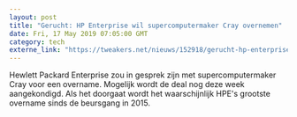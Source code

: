```yaml
---
layout: post
title: "Gerucht: HP Enterprise wil supercomputermaker Cray overnemen"
date: Fri, 17 May 2019 07:05:00 GMT
category: tech
externe_link: "https://tweakers.net/nieuws/152918/gerucht-hp-enterprise-wil-supercomputermaker-cray-overnemen.html"
---
```


Hewlett Packard Enterprise zou in gesprek zijn met supercomputermaker Cray voor een overname. Mogelijk wordt de deal nog deze week aangekondigd. Als het doorgaat wordt het waarschijnlijk HPE's grootste overname sinds de beursgang in 2015.<img src="http://feeds.feedburner.com/~r/tweakers/mixed/~4/VdTsTTdxnnw" height="1" width="1" alt=""/>
